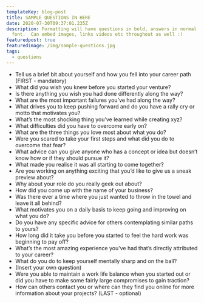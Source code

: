 ```yaml
---
templateKey: blog-post
title: SAMPLE QUESTIONS IN HERE
date: 2020-07-30T09:37:01.235Z
description: Formatting will have questions in bold, answers in normal weight
  font.  Can embed images, links videos etc throughout as well :)
featuredpost: true
featuredimage: /img/sample-questions.jpg
tags:
  - questions
---
```

* Tell us a brief bit about yourself and how you fell into your career path (FIRST - mandatory)
* What did you wish you knew before you started your venture?
* Is there anything you wish you had done differently along the way?
* What are the most important failures you’ve had along the way?
* What drives you to keep pushing forward and do you have a rally cry or motto that motivates you?
* What’s the most shocking thing you’ve learned while creating xyz?
* What difficulties did you have to overcome early on?
* What are the three things you love most about what you do?
* Were you scared to take your first steps and what did you do to overcome that fear?
* What advice can you give anyone who has a concept or idea but doesn’t know how or if they should pursue it?
* What made you realise it was all starting to come together?
* Are you working on anything exciting that you’d like to give us a sneak preview about?
* Why about your role do you really geek out about?
* How did you come up with the name of your business?
* Was there ever a time where you just wanted to throw in the towel and leave it all behind?
* What motivates you on a daily basis to keep going and improving on what you do?
* Do you have any specific advice for others contemplating similar paths to yours?
* How long did it take you before you started to feel the hard work was beginning to pay off?
* What’s the most amazing experience you’ve had that’s directly attributed to your career?
* What do you do to keep yourself mentally sharp and on the ball?
* (Insert your own question)
* Were you able to maintain a work life balance when you started out or did you have to make some fairly large compromises to gain traction?
* How can others contact you or where can they find you online for more information about your projects? (LAST - optional)